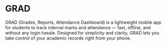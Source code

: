 # GRAD
GRAD (Grades, Reports, Attendance Dashboard) is a lightweight mobile app for students to track internal marks and attendance — fast, offline, and without any login hassle. Designed for simplicity and clarity, GRAD lets you take control of your academic records right from your phone.
